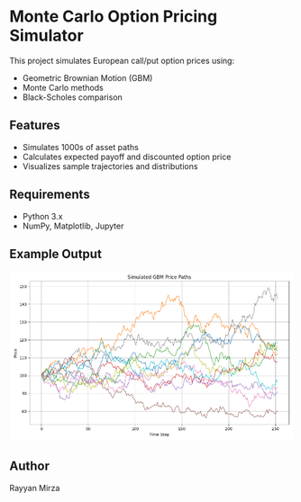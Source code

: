 # Monte Carlo Option Pricing Simulator

This project simulates European call/put option prices using:
- Geometric Brownian Motion (GBM)
- Monte Carlo methods
- Black-Scholes comparison

## Features
- Simulates 1000s of asset paths
- Calculates expected payoff and discounted option price
- Visualizes sample trajectories and distributions

## Requirements
- Python 3.x
- NumPy, Matplotlib, Jupyter

## Example Output
![sample](results/sample_paths.png)

## Author
Rayyan Mirza
